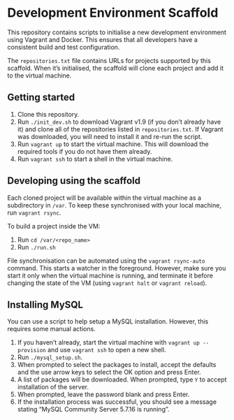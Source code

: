 # Development Environment Scaffold
This repository contains scripts to initialise a new development environment using Vagrant and Docker. This ensures that
all developers have a consistent build and test configuration.

The `repositories.txt` file contains URLs for projects supported by this scaffold. When it’s initialised, the scaffold
will clone each project and add it to the virtual machine.

## Getting started
1. Clone this repository. 
2. Run `./init_dev.sh` to download Vagrant v1.9 (if you don’t already have it) and clone all of the repositories listed
in `repositories.txt`. If Vagrant was downloaded, you will need to install it and re-run the script.
3. Run `vagrant up` to start the virtual machine. This will download the required tools if you do not have them already.
4. Run `vagrant ssh` to start a shell in the virtual machine.

## Developing using the scaffold
Each cloned project will be available within the virtual machine as a subdirectory in `/var`. To keep these synchronised
with your local machine, run `vagrant rsync`. 

To build a project inside the VM:

1. Run `cd /var/<repo_name>`
2. Run `./run.sh`

File synchronisation can be automated using the `vagrant rsync-auto` command. This starts a watcher in the foreground.
However, make sure you start it only when the virtual machine is running, and terminate it before changing the state of
the VM (using `vagrant halt` or `vagrant reload`).

## Installing MySQL
You can use a script to help setup a MySQL installation. However, this requires some manual actions.

1. If you haven’t already, start the virtual machine with `vagrant up --provision` and use `vagrant ssh` to open a new shell.
2. Run `./mysql_setup.sh`.
3. When prompted to select the packages to install, accept the defaults and the use arrow keys to select the OK option and press Enter.
4. A list of packages will be downloaded. When prompted, type `Y` to accept installation of the server.
5. When prompted, leave the password blank and press Enter.
6. If the installation process was successful, you should see a message stating “MySQL Community Server 5.7.16 is running”.
